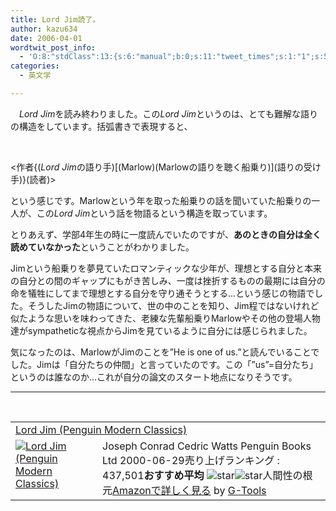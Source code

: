 ```yaml
---
title: Lord Jim読了。
author: kazu634
date: 2006-04-01
wordtwit_post_info:
  - 'O:8:"stdClass":13:{s:6:"manual";b:0;s:11:"tweet_times";s:1:"1";s:5:"delay";s:1:"0";s:7:"enabled";s:1:"1";s:10:"separation";i:60;s:7:"version";s:3:"3.7";s:14:"tweet_template";b:0;s:6:"status";i:2;s:6:"result";a:0:{}s:13:"tweet_counter";i:2;s:13:"tweet_log_ids";a:1:{i:0;i:2307;}s:9:"hash_tags";a:0:{}s:8:"accounts";a:1:{i:0;s:7:"kazu634";}}'
categories:
  - 英文学

---
```

<div class="section">
<p>
    　<i>Lord Jim</i>を読み終わりました。この<i>Lord Jim</i>というのは、とても難解な語りの構造をしています。括弧書きで表現すると、
</p>
  
<p>
    &nbsp;
</p>
  
<p>
<作者{(<i>Lord Jim</i>の語り手)[(Marlow)(Marlowの語りを聴く船乗り)](語りの受け手)}(読者)>
</p>
  
<p>
    という感じです。Marlowという年を取った船乗りの話を聞いていた船乗りの一人が、この<i>Lord Jim</i>という話を物語るという構造を取っています。
</p>
  
<p>
    とりあえず、学部4年生の時に一度読んでいたのですが、<b>あのときの自分は全く読めていなかった</b>ということがわかりました。
</p>
  
<p>
    Jimという船乗りを夢見ていたロマンティックな少年が、理想とする自分と本来の自分との間のギャップにもがき苦しみ、一度は挫折するものの最期には自分の命を犠牲にしてまで理想とする自分を守り通そうとする…という感じの物語でした。そうしたJimの物語について、世の中のことを知り、Jim程ではないけれど似たような思いを味わってきた、老練な先輩船乗りMarlowやその他の登場人物達がsympatheticな視点からJimを見ているように自分には感じられました。
</p>
  
<p>
    気になったのは、MarlowがJimのことを&#8221;He is one of us.&#8221;と読んでいることでした。Jimは「自分たちの仲間」と言っていたのです。この「&#8221;us&#8221;=自分たち」というのは誰なのか…これが自分の論文のスタート地点になりそうです。
</p>
  
<hr />
  
<p>
    &nbsp;
</p>
  
<table border="0" cellpadding="5">
<tr>
<td colspan="2">
<a href="https://www.amazon.co.jp/exec/obidos/ASIN/0141183543/goodpic-22/ref=nosim/" onclick="__gaTracker('send', 'event', 'outbound-article', 'https://www.amazon.co.jp/exec/obidos/ASIN/0141183543/goodpic-22/ref=nosim/', 'Lord Jim (Penguin Modern Classics)');" target="_blank">Lord Jim (Penguin Modern Classics)</a>
</td>
</tr>
    
<tr>
<td valign="top">
<a href="https://www.amazon.co.jp/exec/obidos/ASIN/0141183543/goodpic-22/ref=nosim/" onclick="__gaTracker('send', 'event', 'outbound-article', 'https://www.amazon.co.jp/exec/obidos/ASIN/0141183543/goodpic-22/ref=nosim/', '');" target="_blank"><img src="http://ec1.images-amazon.com/images/P/0141183543.09._SCMZZZZZZZ_.jpg" alt="Lord Jim (Penguin Modern Classics)" border="0" /></a>
</td>
      
<td valign="top">
        Joseph Conrad Cedric Watts Penguin Books Ltd 2000-06-29売り上げランキング : 437,501<strong>おすすめ平均 </strong><img src="http://g-images.amazon.com/images/G/01/detail/stars-4-0.gif" alt="star" /><img src="http://g-images.amazon.com/images/G/01/detail/stars-4-0.gif" alt="star" />人間性の根元<a href="https://www.amazon.co.jp/exec/obidos/ASIN/0141183543/goodpic-22/ref=nosim/" onclick="__gaTracker('send', 'event', 'outbound-article', 'https://www.amazon.co.jp/exec/obidos/ASIN/0141183543/goodpic-22/ref=nosim/', 'Amazonで詳しく見る');" target="_blank">Amazonで詳しく見る</a> by <a href="http://www.goodpic.com/mt/aws/index.html" onclick="__gaTracker('send', 'event', 'outbound-article', 'http://www.goodpic.com/mt/aws/index.html', 'G-Tools');">G-Tools</a>
</td>
</tr>
</table>
</div>
